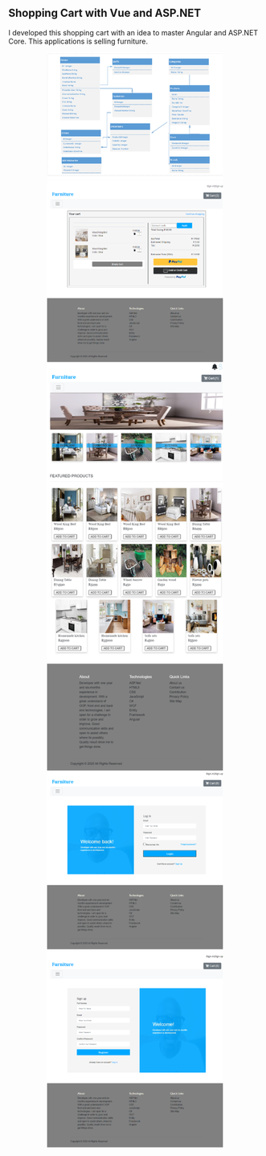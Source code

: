 ## Shopping Cart with Vue and ASP.NET 

I developed this shopping cart with an idea to master Angular and ASP.NET Core. This applications is selling furniture. 


<p align="center">
  <img src="./Diagram/diagram.png" width="350" title="hover text">
  <img src="./Diagram/cart.png" width="350" title="hover text">
  <img src="./Diagram/landing Page.png" width="350" title="hover text">
  <img src="./Diagram/Log in.png" width="350" title="hover text">
  <img src="./Diagram/register.png" width="350" title="hover text">

</p>